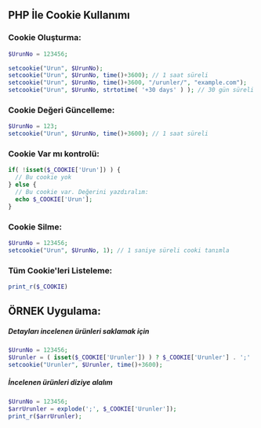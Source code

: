 ## PHP İle Cookie Kullanımı

### Cookie Oluşturma:

```PHP
$UrunNo = 123456;

setcookie("Urun", $UrunNo);  
setcookie("Urun", $UrunNo, time()+3600); // 1 saat süreli
setcookie("Urun", $UrunNo, time()+3600, "/urunler/", "example.com");
setcookie("Urun", $UrunNo, strtotime( '+30 days' ) ); // 30 gün süreli
```

### Cookie Değeri Güncelleme:

```PHP
$UrunNo = 123;
setcookie("Urun", $UrunNo, time()+3600); // 1 saat süreli
```

### Cookie Var mı kontrolü:

```PHP
if( !isset($_COOKIE['Urun']) ) {
  // Bu cookie yok
} else {
  // Bu cookie var. Değerini yazdıralım:
  echo $_COOKIE['Urun'];
}
```

### Cookie Silme:

```PHP
$UrunNo = 123456;
setcookie("Urun", $UrunNo, 1); // 1 saniye süreli cooki tanımla
```

### Tüm Cookie'leri Listeleme:

```PHP
print_r($_COOKIE)
```

## ÖRNEK Uygulama:

##### Detayları incelenen ürünleri saklamak için

```PHP
$UrunNo = 123456;
$Urunler = ( isset($_COOKIE['Urunler']) ) ? $_COOKIE['Urunler'] . ';' . $UrunNo : $UrunNo; 
setcookie("Urunler", $Urunler, time()+3600);
```

##### İncelenen ürünleri diziye alalım

```PHP
$UrunNo = 123456;
$arrUrunler = explode(';', $_COOKIE['Urunler']);
print_r($arrUrunler);
```
